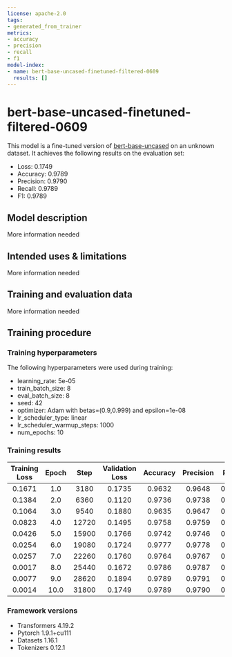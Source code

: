 ```yaml
---
license: apache-2.0
tags:
- generated_from_trainer
metrics:
- accuracy
- precision
- recall
- f1
model-index:
- name: bert-base-uncased-finetuned-filtered-0609
  results: []
---
```


<!-- This model card has been generated automatically according to the information the Trainer had access to. You
should probably proofread and complete it, then remove this comment. -->

# bert-base-uncased-finetuned-filtered-0609

This model is a fine-tuned version of [bert-base-uncased](https://huggingface.co/bert-base-uncased) on an unknown dataset.
It achieves the following results on the evaluation set:
- Loss: 0.1749
- Accuracy: 0.9789
- Precision: 0.9790
- Recall: 0.9789
- F1: 0.9789

## Model description

More information needed

## Intended uses & limitations

More information needed

## Training and evaluation data

More information needed

## Training procedure

### Training hyperparameters

The following hyperparameters were used during training:
- learning_rate: 5e-05
- train_batch_size: 8
- eval_batch_size: 8
- seed: 42
- optimizer: Adam with betas=(0.9,0.999) and epsilon=1e-08
- lr_scheduler_type: linear
- lr_scheduler_warmup_steps: 1000
- num_epochs: 10

### Training results

| Training Loss | Epoch | Step  | Validation Loss | Accuracy | Precision | Recall | F1     |
|:-------------:|:-----:|:-----:|:---------------:|:--------:|:---------:|:------:|:------:|
| 0.1671        | 1.0   | 3180  | 0.1735          | 0.9632   | 0.9648    | 0.9632 | 0.9635 |
| 0.1384        | 2.0   | 6360  | 0.1120          | 0.9736   | 0.9738    | 0.9736 | 0.9736 |
| 0.1064        | 3.0   | 9540  | 0.1880          | 0.9635   | 0.9647    | 0.9635 | 0.9635 |
| 0.0823        | 4.0   | 12720 | 0.1495          | 0.9758   | 0.9759    | 0.9758 | 0.9757 |
| 0.0426        | 5.0   | 15900 | 0.1766          | 0.9742   | 0.9746    | 0.9742 | 0.9743 |
| 0.0254        | 6.0   | 19080 | 0.1724          | 0.9777   | 0.9778    | 0.9777 | 0.9777 |
| 0.0257        | 7.0   | 22260 | 0.1760          | 0.9764   | 0.9767    | 0.9764 | 0.9764 |
| 0.0017        | 8.0   | 25440 | 0.1672          | 0.9786   | 0.9787    | 0.9786 | 0.9786 |
| 0.0077        | 9.0   | 28620 | 0.1894          | 0.9789   | 0.9791    | 0.9789 | 0.9789 |
| 0.0014        | 10.0  | 31800 | 0.1749          | 0.9789   | 0.9790    | 0.9789 | 0.9789 |


### Framework versions

- Transformers 4.19.2
- Pytorch 1.9.1+cu111
- Datasets 1.16.1
- Tokenizers 0.12.1
